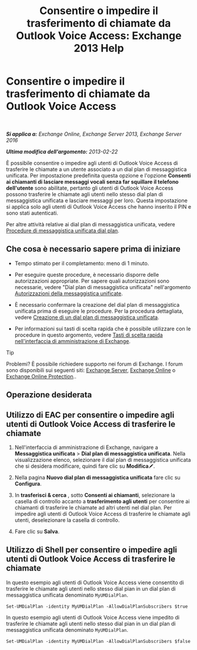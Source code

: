 ﻿---
title: 'Consentire o impedire il trasferimento di chiamate da Outlook Voice Access: Exchange 2013 Help'
TOCTitle: Consentire o impedire il trasferimento di chiamate da Outlook Voice Access
ms:assetid: b80c57f1-394c-4608-8ad3-52a3e6d697db
ms:mtpsurl: https://technet.microsoft.com/it-it/library/Ee423554(v=EXCHG.150)
ms:contentKeyID: 52057321
ms.date: 05/22/2018
mtps_version: v=EXCHG.150
ms.translationtype: MT
---

# Consentire o impedire il trasferimento di chiamate da Outlook Voice Access

 

_**Si applica a:** Exchange Online, Exchange Server 2013, Exchange Server 2016_

_**Ultima modifica dell'argomento:** 2013-02-22_

È possibile consentire o impedire agli utenti di Outlook Voice Access di trasferire le chiamate a un utente associato a un dial plan di messaggistica unificata. Per impostazione predefinita questa opzione e l'opzione **Consenti ai chiamanti di lasciare messaggi vocali senza far squillare il telefono dell'utente** sono abilitate, pertanto gli utenti di Outlook Voice Access possono trasferire le chiamate agli utenti nello stesso dial plan di messaggistica unificata e lasciare messaggi per loro. Questa impostazione si applica solo agli utenti di Outlook Voice Access che hanno inserito il PIN e sono stati autenticati.

Per altre attività relative ai dial plan di messaggistica unificata, vedere [Procedure di messaggistica unificata dial plan](um-dial-plan-procedures-exchange-2013-help.md).

## Che cosa è necessario sapere prima di iniziare

  - Tempo stimato per il completamento: meno di 1 minuto.

  - Per eseguire queste procedure, è necessario disporre delle autorizzazioni appropriate. Per sapere quali autorizzazioni sono necessarie, vedere "Dial plan di messaggistica unificata" nell'argomento [Autorizzazioni della messaggistica unificate](unified-messaging-permissions-exchange-2013-help.md).

  - È necessario confermare la creazione del dial plan di messaggistica unificata prima di eseguire le procedure. Per la procedura dettagliata, vedere [Creazione di un dial plan di messaggistica unificata](create-a-um-dial-plan-exchange-2013-help.md).

  - Per informazioni sui tasti di scelta rapida che è possibile utilizzare con le procedure in questo argomento, vedere [Tasti di scelta rapida nell'interfaccia di amministrazione di Exchange](keyboard-shortcuts-in-the-exchange-admin-center-exchange-online-protection-help.md).


> [!TIP]
> Problemi? È possibile richiedere supporto nei forum di Exchange. I forum sono disponibili sui seguenti siti: <A href="https://go.microsoft.com/fwlink/p/?linkid=60612">Exchange Server</A>, <A href="https://go.microsoft.com/fwlink/p/?linkid=267542">Exchange Online</A> o <A href="https://go.microsoft.com/fwlink/p/?linkid=285351">Exchange Online Protection</A>..



## Operazione desiderata

## Utilizzo di EAC per consentire o impedire agli utenti di Outlook Voice Access di trasferire le chiamate

1.  Nell'interfaccia di amministrazione di Exchange, navigare a **Messaggistica unificata** \> **Dial plan di messaggistica unificata**. Nella visualizzazione elenco, selezionare il dial plan di messaggistica unificata che si desidera modificare, quindi fare clic su **Modifica**![Icona Modifica](images/JJ218640.6f53ccb2-1f13-4c02-bea0-30690e6ea71d(EXCHG.150).gif "Icona Modifica").

2.  Nella pagina **Nuovo dial plan di messaggistica unificata** fare clic su **Configura**.

3.  In **trasferisci & cerca** , sotto **Consenti ai chiamanti**, selezionare la casella di controllo accanto a **trasferimento agli utenti** per consentire ai chiamanti di trasferire le chiamate ad altri utenti nel dial plan. Per impedire agli utenti di Outlook Voice Access di trasferire le chiamate agli utenti, deselezionare la casella di controllo.

4.  Fare clic su **Salva**.

## Utilizzo di Shell per consentire o impedire agli utenti di Outlook Voice Access di trasferire le chiamate

In questo esempio agli utenti di Outlook Voice Access viene consentito di trasferire le chiamate agli utenti nello stesso dial pian in un dial plan di messaggistica unificata denominato `MyUMDialPlan`.

    Set-UMDialPlan -identity MyUMDialPlan -AllowDialPlanSubscribers $true

In questo esempio agli utenti di Outlook Voice Access viene impedito di trasferire le chiamate agli utenti nello stesso dial pian in un dial plan di messaggistica unificata denominato `MyUMDialPlan`.

    Set-UMDialPlan -identity MyUMDialPlan -AllowDialPlanSubscribers $false

